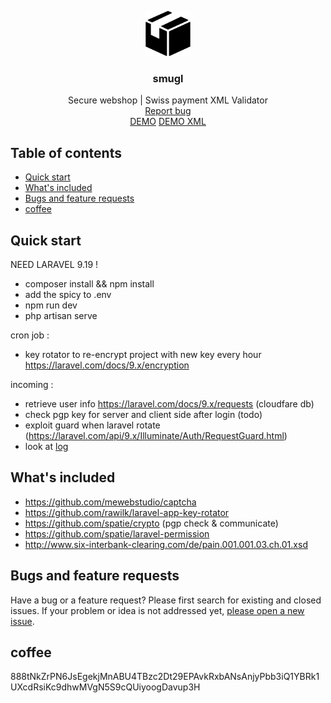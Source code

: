 <p align="center">
  <a href="https://example.com/">
    <img src="./resources/views/components/logo.svg" alt="Logo" width=72 height=72>
  </a>

  <h3 align="center">smugl</h3>

  <p align="center">
    Secure webshop | Swiss payment XML Validator
    <br>
    <a href="https://github.com/SchallenbeGa/smugl/issues/new">Report bug</a>
    <br>
    <a target="_blank" href="https://gabriel0.com">DEMO</a>
    <a target="_blank" href="https://gabriel0.com/xml">DEMO XML</a>
  </p>
</p>


## Table of contents

- [Quick start](#quick-start)
- [What's included](#whats-included) 
- [Bugs and feature requests](#bugs-and-feature-requests)
- [coffee](#coffee) 

## Quick start
 NEED LARAVEL 9.19 !

- composer install && npm install
- add the spicy to .env
- npm run dev
- php artisan serve

cron job : 
* key rotator to re-encrypt project with new key every hour
https://laravel.com/docs/9.x/encryption

incoming : 
* retrieve user info https://laravel.com/docs/9.x/requests (cloudfare db)
* check pgp key for server and client side after login (todo)
* exploit guard when laravel rotate (https://laravel.com/api/9.x/Illuminate/Auth/RequestGuard.html)
* look at <a href="example_access_log.txt">log</a>

## What's included

* https://github.com/mewebstudio/captcha
* https://github.com/rawilk/laravel-app-key-rotator
* https://github.com/spatie/crypto (pgp check & communicate)
* https://github.com/spatie/laravel-permission
* http://www.six-interbank-clearing.com/de/pain.001.001.03.ch.01.xsd 

## Bugs and feature requests

Have a bug or a feature request? Please first search for existing and closed issues. If your problem or idea is not addressed yet, [please open a new issue](https://github.com/SchallenbeGa/smugl/issues/new).

## coffee

888tNkZrPN6JsEgekjMnABU4TBzc2Dt29EPAvkRxbANsAnjyPbb3iQ1YBRk1UXcdRsiKc9dhwMVgN5S9cQUiyoogDavup3H
